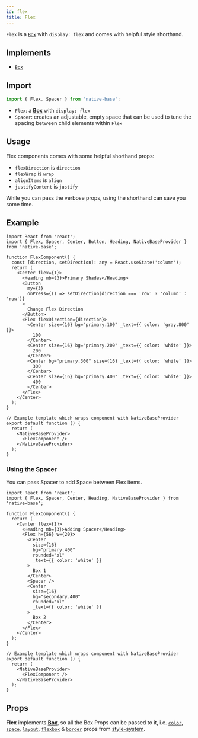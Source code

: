 ```yaml
---
id: flex
title: Flex
---
```


`Flex` is a [`Box`](box.md) with `display: flex` and comes with helpful style shorthand.

## Implements

- [`Box`](box.md)

## Import

```jsx
import { Flex, Spacer } from 'native-base';
```

- `Flex`: a **[Box](box.md)** with `display: flex`
- `Spacer`: creates an adjustable, empty space that can be used to tune the spacing between child elements within `Flex`

## Usage

Flex components comes with some helpful shorthand props:

- `flexDirection` is `direction`
- `flexWrap` is `wrap`
- `alignItems` is `align`
- `justifyContent` is `justify`

While you can pass the verbose props, using the shorthand can save you some time.

## Example

```SnackPlayer name=Flex%20Example
import React from 'react';
import { Flex, Spacer, Center, Button, Heading, NativeBaseProvider } from 'native-base';

function FlexComponent() {
  const [direction, setDirection]: any = React.useState('column');
  return (
    <Center flex={1}>
      <Heading mb={3}>Primary Shades</Heading>
      <Button
        my={3}
        onPress={() => setDirection(direction === 'row' ? 'column' : 'row')}
      >
        Change Flex Direction
      </Button>
      <Flex flexDirection={direction}>
        <Center size={16} bg="primary.100" _text={{ color: 'gray.800' }}>
          100
        </Center>
        <Center size={16} bg="primary.200" _text={{ color: 'white' }}>
          200
        </Center>
        <Center bg="primary.300" size={16} _text={{ color: 'white' }}>
          300
        </Center>
        <Center size={16} bg="primary.400" _text={{ color: 'white' }}>
          400
        </Center>
      </Flex>
    </Center>
  );
}

// Example template which wraps component with NativeBaseProvider
export default function () {
  return (
    <NativeBaseProvider>
      <FlexComponent />
    </NativeBaseProvider>
  );
}
```

### Using the Spacer

You can pass Spacer to add Space between Flex items.

```SnackPlayer name=Flex%20Example(Spacer)
import React from 'react';
import { Flex, Spacer, Center, Heading, NativeBaseProvider } from 'native-base';

function FlexComponent() {
  return (
    <Center flex={1}>
      <Heading mb={3}>Adding Spacer</Heading>
      <Flex h={56} w={20}>
        <Center
          size={16}
          bg="primary.400"
          rounded="xl"
          _text={{ color: 'white' }}
        >
          Box 1
        </Center>
        <Spacer />
        <Center
          size={16}
          bg="secondary.400"
          rounded="xl"
          _text={{ color: 'white' }}
        >
          Box 2
        </Center>
      </Flex>
    </Center>
  );
}

// Example template which wraps component with NativeBaseProvider
export default function () {
  return (
    <NativeBaseProvider>
      <FlexComponent />
    </NativeBaseProvider>
  );
}
```

## Props

**Flex** implements **[Box](box.md)**, so all the Box Props can be passed to it, i.e. [`color`](styleProps.md#color-and-background-color), [`space`](styleProps.md#margin-and-padding), [`layout`](styleProps.md#layout-width-and-height), [`flexbox`](styleProps.md#flexbox) & [`border`](styleProps.md#borders) props from [style-system](styleProps.md).
